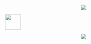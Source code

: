 <p align="center">
  <img src="https://capsule-render.vercel.app/api?type=waving&height=100&color=gradient&text=Hey%20You&animation=fadeIn&fontColor=fff"/>
</p>

<a href="https://www.instagram.com/figgokian/">
  <img height="50" src="https://user-images.githubusercontent.com/46517096/166974368-9798f39f-1f46-499c-b14e-81f0a3f83a06.png"/>
</a>

<p align="center">
  <img src="https://media.giphy.com/media/v1.Y2lkPTc5MGI3NjExMnNzMXJ0N25lZGlhZGxyMG1uZzVoYjdlNWpnOWNwOXRycTY2YzIwayZlcD12MV9naWZzX3NlYXJjaCZjdD1n/hW4sWQR5WUpZNiVU62/giphy.gif"/>
</p>

